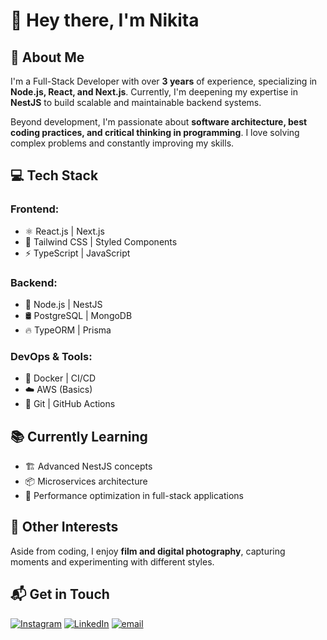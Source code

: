 # 👋 Hey there, I'm Nikita  

## 🚀 About Me  
I'm a Full-Stack Developer with over **3 years** of experience, specializing in **Node.js, React, and Next.js**. Currently, I'm deepening my expertise in **NestJS** to build scalable and maintainable backend systems.  

Beyond development, I'm passionate about **software architecture, best coding practices, and critical thinking in programming**. I love solving complex problems and constantly improving my skills.  

## 💻 Tech Stack  
### **Frontend:**  
- ⚛️ React.js | Next.js  
- 🎨 Tailwind CSS | Styled Components  
- ⚡ TypeScript | JavaScript  

### **Backend:**  
- 🚀 Node.js | NestJS  
- 🛢 PostgreSQL | MongoDB  
- 🔥 TypeORM | Prisma  

### **DevOps & Tools:**  
- 🐳 Docker | CI/CD  
- ☁️ AWS (Basics)  
- 📜 Git | GitHub Actions  

## 📚 Currently Learning  
- 🏗 Advanced NestJS concepts  
- 📦 Microservices architecture  
- 🚀 Performance optimization in full-stack applications  

## 📸 Other Interests  
Aside from coding, I enjoy **film and digital photography**, capturing moments and experimenting with different styles.  

## 📬 Get in Touch  
[![Instagram](https://img.shields.io/badge/Instagram-%23E4405F.svg?logo=Instagram&logoColor=white)](https://www.instagram.com/_n_nick_n_/) [![LinkedIn](https://img.shields.io/badge/LinkedIn-%230077B5.svg?logo=linkedin&logoColor=white)](https://www.linkedin.com/in/nefed-nikita) [![email](https://img.shields.io/badge/Email-D14836?logo=gmail&logoColor=white)](mailto:nick.nefed@gmail.com) 

